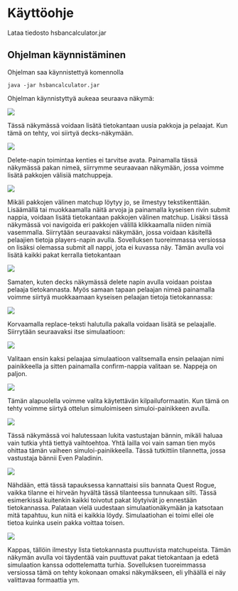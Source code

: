 # Käyttöohje
Lataa tiedosto hsbancalculator.jar
## Ohjelman käynnistäminen
Ohjelman saa käynnistettyä komennolla
```
java -jar hsbancalculator.jar
```
Ohjelman käynnistyttyä aukeaa seuraava näkymä:

<img src="https://raw.githubusercontent.com/AnttiLammi/otm-harjoitustyo/master/dokumentaatio/kuvat/hsbancalculator_ohje_1.png">

Tässä näkymässä voidaan lisätä tietokantaan uusia pakkoja ja pelaajat. Kun tämä on tehty, voi siirtyä decks-näkymään.

<img src="https://raw.githubusercontent.com/AnttiLammi/otm-harjoitustyo/master/dokumentaatio/kuvat/hsbancalculator_ohje_2.png">

Delete-napin toimintaa kenties ei tarvitse avata. Painamalla tässä näkymässä pakan nimeä, siirrymme seuraavaan näkymään, jossa voimme lisätä pakkojen välisiä matchuppeja.

<img src="https://raw.githubusercontent.com/AnttiLammi/otm-harjoitustyo/master/dokumentaatio/kuvat/hsbancalculator_ohje_3.png">

Mikäli pakkojen välinen matchup löytyy jo, se ilmestyy tekstikenttään. Lisäämällä tai muokkaamalla näitä arvoja ja painamalla kyseisen rivin submit nappia, voidaan lisätä tietokantaan pakkojen välinen matchup. Lisäksi tässä näkymässä voi navigoida eri pakkojen välillä klikkaamalla niiden nimiä vasemmalla. Siirrytään seuraavaksi näkymään, jossa voidaan käsitellä pelaajien tietoja players-napin avulla. Sovelluksen tuoreimmassa versiossa on lisäksi olemassa submit all nappi, jota ei kuvassa näy. Tämän avulla voi lisätä kaikki pakat kerralla tietokantaan

<img src="https://raw.githubusercontent.com/AnttiLammi/otm-harjoitustyo/master/dokumentaatio/kuvat/hsbancalculator_ohje_4.png">

Samaten, kuten decks näkymässä delete napin avulla voidaan poistaa pelaaja tietokannasta. Myös samaan tapaan pelaajan nimeä painamalla voimme siirtyä muokkaamaan kyseisen pelaajan tietoja tietokannassa: 

<img src="https://raw.githubusercontent.com/AnttiLammi/otm-harjoitustyo/master/dokumentaatio/kuvat/hsbancalculator_ohje_5.png">

Korvaamalla replace-teksti halutulla pakalla voidaan lisätä se pelaajalle. Siirrytään seuraavaksi itse simulaatioon: 

<img src="https://raw.githubusercontent.com/AnttiLammi/otm-harjoitustyo/master/dokumentaatio/kuvat/hsbancalculator_ohje_6.png">

Valitaan ensin kaksi pelaajaa simulaatioon valitsemalla ensin pelaajan nimi painikkeella ja sitten painamalla confirm-nappia valitaan se. Nappeja on paljon.

<img src="https://raw.githubusercontent.com/AnttiLammi/otm-harjoitustyo/master/dokumentaatio/kuvat/hsbancalculator_ohje_7.png">

Tämän alapuolella voimme valita käytettävän kilpailuformaatin. Kun tämä on tehty voimme siirtyä ottelun simuloimiseen simuloi-painikkeen avulla.

<img src="https://raw.githubusercontent.com/AnttiLammi/otm-harjoitustyo/master/dokumentaatio/kuvat/hsbancalculator_ohje_8.png">

Tässä näkymässä voi halutessaan lukita vastustajan bännin, mikäli haluaa vain tutkia yhtä tiettyä vaihtoehtoa. Yhtä lailla voi vain saman tien myös ohittaa tämän vaiheen simuloi-painikkeella. Tässä tutkittiin tilannetta, jossa vastustaja bännii Even Paladinin.

<img src="https://raw.githubusercontent.com/AnttiLammi/otm-harjoitustyo/master/dokumentaatio/kuvat/hsbancalculator_ohje_9.png">

Nähdään, että tässä tapauksessa kannattaisi siis bannata Quest Rogue, vaikka tilanne ei hirveän hyvältä tässä tilanteessa tunnukaan silti. Tässä esimerkissä kuitenkin kaikki toivotut pakat löytyivät jo ennestään tietokannassa. Palataan vielä uudestaan simulaationäkymään ja katsotaan mitä tapahtuu, kun niitä ei kaikkia löydy. Simulaatiohan ei toimi ellei ole tietoa kuinka usein pakka voittaa toisen.

<img src="https://raw.githubusercontent.com/AnttiLammi/otm-harjoitustyo/master/dokumentaatio/kuvat/hsbancalculator_ohje_10.png">

Kappas, tällöin ilmestyy lista tietokannasta puuttuvista matchupeista. Tämän näkymän avulla voi täydentää vain puuttuvat pakat tietokantaan ja edetä simulaation kanssa odottelematta turhia. Sovelluksen tuoreimmassa versiossa tämä on tehty kokonaan omaksi näkymäkseen, eli ylhäällä ei näy valittavaa formaattia ym.
